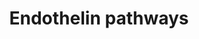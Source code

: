---
annotations:
- type: Disease Ontology
  value: hypertension
- type: Disease Ontology
  value: benign essential hypertension
- type: Cell Type Ontology
  value: smooth muscle cell
- type: Cell Type Ontology
  value: blood vessel endothelial cell
- type: Pathway Ontology
  value: calcium/calmodulin dependent signaling pathway
- type: Pathway Ontology
  value: G protein mediated signaling pathway via Galphai family
- type: Pathway Ontology
  value: G protein mediated signaling pathway via Galphas family
- type: Pathway Ontology
  value: Ras superfamily mediated signaling pathway
- type: Pathway Ontology
  value: G protein mediated signaling pathway via Galphaq family
- type: Pathway Ontology
  value: endothelin signaling pathway
authors:
- Mkutmon
- MaintBot
- Eweitz
description: Endothelin-1 is a bicyclic 21 amino acid peptide, produced primarily
  in the endothelium. It is a potent stimulus of long-lasting and persistent vasoconstriction.
  It also has a role as a stimulus of inflammation, oxidative stress and cellular
  proliferation.
last-edited: 2021-05-21
organisms:
- Bos taurus
redirect_from:
- /index.php/Pathway:WP3246
- /instance/WP3246
schema-jsonld:
- '@context': https://schema.org/
  '@id': https://wikipathways.github.io/pathways/WP3246.html
  '@type': Dataset
  creator:
    '@type': Organization
    name: WikiPathways
  description: Endothelin-1 is a bicyclic 21 amino acid peptide, produced primarily
    in the endothelium. It is a potent stimulus of long-lasting and persistent vasoconstriction.
    It also has a role as a stimulus of inflammation, oxidative stress and cellular
    proliferation.
  keywords:
  - Ca2+ channel
  - PMCA
  - MAP2K1
  - cGMP
  - GNG13
  - Furin-like protease
  - GNAI1
  - ADRA1A
  - PRKCA
  - ATP2A2
  - DAG
  - PLCB1
  - GNB5
  - L-Arginine
  - NPY
  - CAD
  - NPY1R
  - CALCRL
  - GNAS
  - NOS3
  - CT
  - COII
  - Big ET1
  - PIP2
  - Arachidonic acid
  - Ca2+
  - GNA15
  - ADRB1
  - IP3R
  - CNN1
  - MYLK
  - MAPK1
  - RIIAD1
  - CaM
  - ADCY10
  - GTP
  - RAF1
  - Pre-pro ET1
  - RAMP1
  - EDHF
  - PGI2
  - ECE1
  - 'NO'
  - K+
  - sGC
  - Citrulline
  - EDNRB
  - IP3
  - cAMP
  - EDNRA
  - K+ channel
  - MYL1
  - EDN1
  - PTGIR
  - ATP
  license: CC0
  name: Endothelin pathways
seo: CreativeWork
title: Endothelin pathways
wpid: WP3246
---
